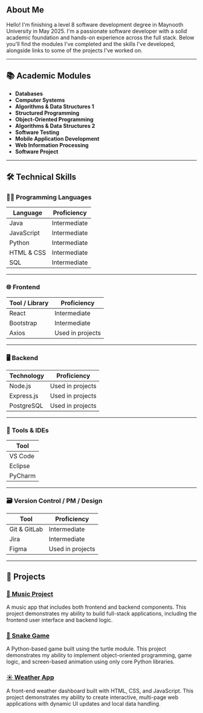 ## About Me

Hello! I'm finishing a level 8 software development degree in Maynooth University in May 2025. I'm a passionate software developer with a solid academic foundation and hands-on experience across the full stack. Below you'll find the modules I've completed and the skills I've developed, alongside links to some of the projects I've worked on.

---

## 📚 Academic Modules
- **Databases**
- **Computer Systems**
- **Algorithms & Data Structures 1**
- **Structured Programming**
- **Object-Oriented Programming**
- **Algorithms & Data Structures 2**
- **Software Testing**
- **Mobile Application Development**
- **Web Information Processing**
- **Software Project**

---

## 🛠️ Technical Skills

### 🧑‍💻 Programming Languages

| Language      | Proficiency         |
|---------------|---------------------|
| Java          | Intermediate        |
| JavaScript    | Intermediate        |
| Python        | Intermediate        |
| HTML & CSS    | Intermediate        |
| SQL           | Intermediate        |

---

### 🌐 Frontend

| Tool / Library | Proficiency         |
|----------------|---------------------|
| React          | Intermediate        |
| Bootstrap      | Intermediate        |
| Axios          | Used in projects    |

---

### 🖥️ Backend

| Technology     | Proficiency         |
|----------------|---------------------|
| Node.js        | Used in projects    |
| Express.js     | Used in projects    |
| PostgreSQL     | Used in projects    |

---

### 🧰 Tools & IDEs

| Tool           |
|----------------|
| VS Code        |
| Eclipse        |                    
| PyCharm        |                    

---

### 🗃️ Version Control / PM / Design

| Tool           | Proficiency         |
|----------------|---------------------|
| Git & GitLab   | Intermediate        |
| Jira           | Intermediate        |
| Figma          | Used in projects    |

---

## 📌 Projects

### [🎵 Music Project](https://github.com/Mark-T5/music-project)
A music app that includes both frontend and backend components. This project demonstrates my ability to build full-stack applications, including the frontend user interface and backend logic.

### [🐍 Snake Game](https://github.com/Mark-T5/snake-game)
A Python-based game built using the turtle module. This project demonstrates my ability to implement object-oriented programming, game logic, and screen-based animation using only core Python libraries.

### [☀️ Weather App](https://github.com/Mark-T5/weather-app)
A front-end weather dashboard built with HTML, CSS, and JavaScript. This project demonstrates my ability to create interactive, multi-page web applications with dynamic UI updates and local data handling.

